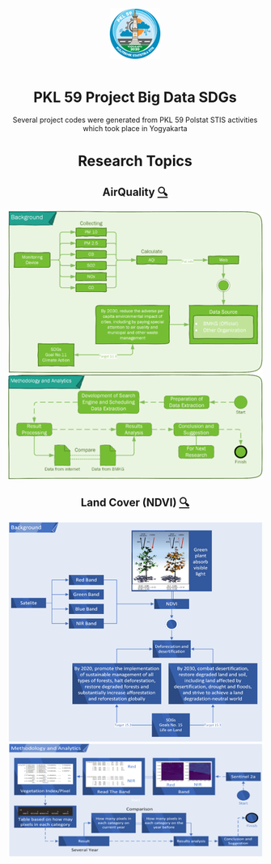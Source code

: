 <center>
  <img src="README/Logo PKL.png" data-canonical-src="README/Logo PKL.png" width="100" height="100" />
  </br></br>
  
  <h1>PKL 59 Project Big Data SDGs</h1>
 
  <p>Several project codes were generated from PKL 59 Polstat STIS activities which took place in Yogyakarta</p>


# Research Topics

## AirQuality [🔍](AirQuality)

![Background](README/AirQuality%201.png)
![Methodology and Analytics](README/AirQuality%202.png)

## Land Cover (NDVI) [🔍](NDVI)

![Background](README/NDVI%201.png)
![Methodology and Analytics](README/NDVI%202.png)

</center>